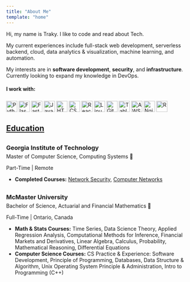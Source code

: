 ```yaml
---
title: "About Me"
template: "home"
---
```


Hi, my name is Traky. I like to code and read about Tech. 

My current experiences include full-stack web development, serverless backend, cloud, data analytics & visualization, machine learning, and automation. 

My interests are in **software development**, **security**, and **infrastructure**. Currently looking to expand my knowledge in DevOps.


#### I work with: 

<div class='tech-stack-icons'>
<a target="_blank" href="https://www.python.org/" title="Python"><img width= "30px" src="https://github.com/get-icon/geticon/raw/master/icons/python.svg" alt="Python" ></a>
<a target="_blank" href="https://flask.palletsprojects.com/en/2.0.x/" title="Flask"><img width= "30px" src="https://github.com/get-icon/geticon/raw/master/icons/flask.svg" alt="Flask"></a>
<a target="_blank" href="https://fastapi.tiangolo.com" title="FastAPI"><img width= "30px" src="/media/fastAPI.svg" alt="FastAPI"></a>
<a target="_blank" href="https://developer.mozilla.org/en-US/docs/Web/JavaScript" title="JavaScript"><img width= "30px" src="https://github.com/get-icon/geticon/raw/master/icons/javascript.svg" alt="JavaScript"></a>
<!-- <a target="_blank" href="https://tc39.es/ecma262/" title="ECMAScript 6"><img width= "30px" src="https://github.com/get-icon/geticon/raw/master/icons/es6.svg" alt="ECMAScript 6"></a> -->
<a target="_blank" href="https://www.w3.org/TR/html5/" title="HTML5"><img width= "30px" src="https://github.com/get-icon/geticon/raw/master/icons/html-5.svg" alt="HTML5" style="margin-top:-4px"></a>
<a target="_blank" href="https://www.w3.org/TR/CSS/" title="CSS3"><img width= "30px" src="https://github.com/get-icon/geticon/raw/master/icons/css-3.svg" alt="CSS3" style="margin-top:-4px"></a>
<a target="_blank" href="https://reactjs.org/" title="React"><img width= "30px" src="https://github.com/get-icon/geticon/raw/master/icons/react.svg" alt="React" style="margin-top:3px"></a>
<a target="_blank" href="https://www.linux.org" title="Linux"><img width= "30px" src="https://github.com/get-icon/geticon/raw/master/icons/linux-tux.svg" alt="Linux"></a>
<a target="_blank" href="https://git-scm.com/" title="Git"><img width= "30px" src="https://github.com/get-icon/geticon/raw/master/icons/git-icon.svg" alt="Git"></a>
<a target="_blank" href="https://www.tableau.com" title="Tableau"><img width= "30px" src="/media/tableau.svg" alt="Tableau"></a>
<a target="_blank" href="https://aws.amazon.com/" title="AWS"><img width= "30px" src="https://github.com/get-icon/geticon/raw/master/icons/aws.svg" alt="AWS" style="padding-top:5px"></a>
<a target="_blank" href="https://www.nginx.com/" title="Nginx"><img width= "30px" src="https://github.com/get-icon/geticon/raw/master/icons/nginx-icon.svg" alt="Nginx"></a>
<a target="_blank" href="https://www.r-project.org/" title="R"><img width= "30px" src="https://github.com/get-icon/geticon/raw/master/icons/r-lang.svg" alt="R" style="padding-top:5px"></a>
<!-- <a target="_blank" href="https://isocpp.org/" title="C++"><img width= "30px" src="https://github.com/get-icon/geticon/raw/master/icons/c-plusplus.svg" alt="C++"></a>
<a target="_blank" href="https://code.visualstudio.com/" title="Visual Studio Code"><img width= "30px" src="https://github.com/get-icon/geticon/raw/master/icons/visual-studio-code.svg" alt="Visual Studio Code"></a> 
<a target="_blank" href="https://vuejs.org/" title="Vue.js"><img width= "30px" src="https://github.com/get-icon/geticon/raw/master/icons/vue.svg" alt="Vue.js" style="margin-left:-4px;padding-top:3px"></a>-->
</div>

## <ins>Education</ins>

<h3 style='margin-top:30px; margin-bottom:0'>Georgia Institute of Technology</h3>
<p style='margin:0px auto; padding-top:5px;'>Master of Computer Science, Computing Systems <span title='GPA 4.0/4.0')>🔖</span></p>
<p class='school-location'>Part-Time | Remote</p>

* __Completed Courses:__ [Network Security](https://omscs.gatech.edu/cs-6262-network-security), [Computer Networks](https://omscs.gatech.edu/cs-6250-computer-networks)


<h3 style='margin-top:30px; margin-bottom:0'>McMaster University </h3>
<p style='margin:0px auto;padding-top:5px'>Bachelor of Science, Actuarial and Financial Mathematics <span title='GPA 11.6/12.0')>🔖</span></p>
<p class='school-location'>Full-Time | Ontario, Canada</p>

* __Math & Stats Courses:__ Time Series, Data Science Theory, Applied Regression Analysis, Computational Methods for Inference, Financial Markets and Derivatives, Linear Algebra, Calculus, Probability, Mathematical Reasoning, Differential Equations
* __Computer Science Courses:__ CS Practice & Experience: Software Development, Principle of Programming, Databases, Data Structure & Algorithm, Unix Operating System Principle & Administration, Intro to Programming (C++)


